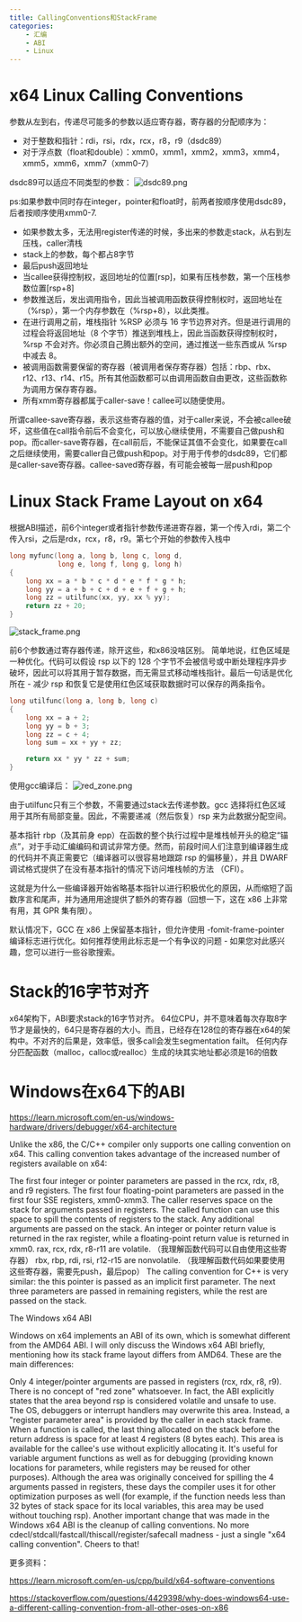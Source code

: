 ```yaml
---
title: CallingConventions和StackFrame
categories:
	- 汇编
	- ABI
	- Linux
---
```

# x64 Linux Calling Conventions

参数从左到右，传递尽可能多的参数以适应寄存器，寄存器的分配顺序为：

* 对于整数和指针：rdi，rsi，rdx，rcx，r8，r9（dsdc89）
* 对于浮点数（float和double）：xmm0，xmm1，xmm2，xmm3，xmm4，xmm5，xmm6，xmm7（xmm0-7）

dsdc89可以适应不同类型的参数：
![dsdc89.png](../images/dsdc89.png?raw=true)

ps:如果参数中同时存在integer，pointer和float时，前两者按顺序使用dsdc89，后者按顺序使用xmm0-7.

* 如果参数太多，无法用register传递的时候，多出来的参数走stack，从右到左压栈，caller清栈
* stack上的参数，每个都占8字节
* 最后push返回地址
* 当callee获得控制权，返回地址的位置[rsp]，如果有压栈参数，第一个压栈参数位置[rsp+8]
* 参数推送后，发出调用指令，因此当被调用函数获得控制权时，返回地址在（%rsp），第一个内存参数在（%rsp+8），以此类推。
* 在进行调用之前，堆栈指针 %RSP 必须与 16 字节边界对齐。但是进行调用的过程会将返回地址（8 个字节）推送到堆栈上，因此当函数获得控制权时，%rsp 不会对齐。你必须自己腾出额外的空间，通过推送一些东西或从 %rsp 中减去 8。
* 被调用函数需要保留的寄存器（被调用者保存寄存器）包括：rbp、rbx、r12、r13、r14、r15。所有其他函数都可以由调用函数自由更改，这些函数称为调用方保存寄存器。
* 所有xmm寄存器都属于caller-save！callee可以随便使用。

所谓callee-save寄存器，表示这些寄存器的值，对于caller来说，不会被callee破坏，这些值在call指令前后不会变化，可以放心继续使用，不需要自己做push和pop。而caller-save寄存器，在call前后，不能保证其值不会变化，如果要在call之后继续使用，需要caller自己做push和pop。对于用于传参的dsdc89，它们都是caller-save寄存器。callee-saved寄存器，有可能会被每一层push和pop

# Linux Stack Frame Layout on x64

根据ABI描述，前6个integer或者指针参数传递进寄存器，第一个传入rdi，第二个传入rsi，之后是rdx，rcx，r8，r9。第七个开始的参数传入栈中

```c
long myfunc(long a, long b, long c, long d,
            long e, long f, long g, long h)
{
    long xx = a * b * c * d * e * f * g * h;
    long yy = a + b + c + d + e + f + g + h;
    long zz = utilfunc(xx, yy, xx % yy);
    return zz + 20;
}
```

![stack_frame.png](../images/stack_frame.png?raw=true)

前6个参数通过寄存器传递，除开这些，和x86没啥区别。
简单地说，红色区域是一种优化。代码可以假设 rsp 以下的 128 个字节不会被信号或中断处理程序异步破坏，因此可以将其用于暂存数据，而无需显式移动堆栈指针。最后一句话是优化所在 - 减少 rsp 和恢复它是使用红色区域获取数据时可以保存的两条指令。

```c
long utilfunc(long a, long b, long c)
{
    long xx = a + 2;
    long yy = b + 3;
    long zz = c + 4;
    long sum = xx + yy + zz;

    return xx * yy * zz + sum;
}
```

使用gcc编译后：
![red_zone.png](../images/red_zone.png?raw=true)

由于utilfunc只有三个参数，不需要通过stack去传递参数。gcc 选择将红色区域用于其所有局部变量。因此，不需要递减（然后恢复）rsp 来为此数据分配空间。

基本指针 rbp（及其前身 epp）在函数的整个执行过程中是堆栈帧开头的稳定“锚点”，对于手动汇编编码和调试非常方便。然而，前段时间人们注意到编译器生成的代码并不真正需要它（编译器可以很容易地跟踪 rsp 的偏移量），并且 DWARF 调试格式提供了在没有基本指针的情况下访问堆栈帧的方法 （CFI）。

这就是为什么一些编译器开始省略基本指针以进行积极优化的原因，从而缩短了函数序言和尾声，并为通用用途提供了额外的寄存器（回想一下，这在 x86 上非常有用，其 GPR 集有限）。

默认情况下，GCC 在 x86 上保留基本指针，但允许使用 -fomit-frame-pointer 编译标志进行优化。如何推荐使用此标志是一个有争议的问题 - 如果您对此感兴趣，您可以进行一些谷歌搜索。

# Stack的16字节对齐

x64架构下，ABI要求stack的16字节对齐。
64位CPU，并不意味着每次存取8字节才是最快的，64只是寄存器的大小。而且，已经存在128位的寄存器在x64的架构中。不对齐的后果是，效率低，很多call会发生segmentation failt。
任何内存分匹配函数（malloc，calloc或realloc）生成的块其实地址都必须是16的倍数

# Windows在x64下的ABI

https://learn.microsoft.com/en-us/windows-hardware/drivers/debugger/x64-architecture

Unlike the x86, the C/C++ compiler only supports one calling convention on x64. This calling convention takes advantage of the increased number of registers available on x64:

The first four integer or pointer parameters are passed in the rcx, rdx, r8, and r9 registers.
The first four floating-point parameters are passed in the first four SSE registers, xmm0-xmm3.
The caller reserves space on the stack for arguments passed in registers. The called function can use this space to spill the contents of registers to the stack.
Any additional arguments are passed on the stack.
An integer or pointer return value is returned in the rax register, while a floating-point return value is returned in xmm0.
rax, rcx, rdx, r8-r11 are volatile. （我理解函数代码可以自由使用这些寄存器）
rbx, rbp, rdi, rsi, r12-r15 are nonvolatile. （我理解函数代码如果要使用这些寄存器，需要先push，最后pop）
The calling convention for C++ is very similar: the this pointer is passed as an implicit first parameter. The next three parameters are passed in remaining registers, while the rest are passed on the stack.

The Windows x64 ABI

Windows on x64 implements an ABI of its own, which is somewhat different from the AMD64 ABI. I will only discuss the Windows x64 ABI briefly, mentioning how its stack frame layout differs from AMD64. These are the main differences:

Only 4 integer/pointer arguments are passed in registers (rcx, rdx, r8, r9).
There is no concept of "red zone" whatsoever. In fact, the ABI explicitly states that the area beyond rsp is considered volatile and unsafe to use. The OS, debuggers or interrupt handlers may overwrite this area.
Instead, a "register parameter area" is provided by the caller in each stack frame. When a function is called, the last thing allocated on the stack before the return address is space for at least 4 registers (8 bytes each). This area is available for the callee's use without explicitly allocating it. It's useful for variable argument functions as well as for debugging (providing known locations for parameters, while registers may be reused for other purposes). Although the area was originally conceived for spilling the 4 arguments passed in registers, these days the compiler uses it for other optimization purposes as well (for example, if the function needs less than 32 bytes of stack space for its local variables, this area may be used without touching rsp).
Another important change that was made in the Windows x64 ABI is the cleanup of calling conventions. No more cdecl/stdcall/fastcall/thiscall/register/safecall madness - just a single "x64 calling convention". Cheers to that!

更多资料：

https://learn.microsoft.com/en-us/cpp/build/x64-software-conventions

https://stackoverflow.com/questions/4429398/why-does-windows64-use-a-different-calling-convention-from-all-other-oses-on-x86
